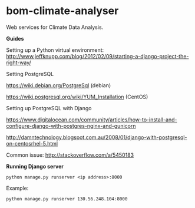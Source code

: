bom-climate-analyser
====================

Web services for Climate Data Analysis.

**Guides**

Setting up a Python virtual environment: http://www.jeffknupp.com/blog/2012/02/09/starting-a-django-project-the-right-way/

Setting PostgreSQL

https://wiki.debian.org/PostgreSql (debian)

https://wiki.postgresql.org/wiki/YUM_Installation (CentOS)

Setting up PostgreSQL with Django

https://www.digitalocean.com/community/articles/how-to-install-and-configure-django-with-postgres-nginx-and-gunicorn

http://damntechnology.blogspot.com.au/2008/01/django-with-postgresql-on-centosrhel-5.html

Common issue: http://stackoverflow.com/a/5450183

**Running Django server**

`python manage.py runserver <ip address>:8000`

Example:

`python manage.py runserver 130.56.248.104:8000`
